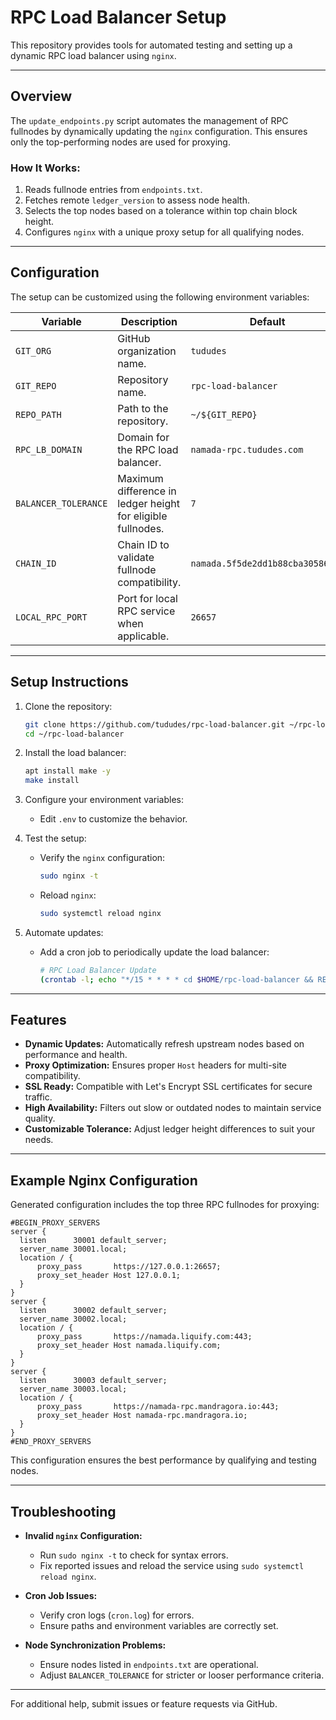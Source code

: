 
# RPC Load Balancer Setup

This repository provides tools for automated testing and setting up a dynamic RPC load balancer using `nginx`.

---

## Overview

The `update_endpoints.py` script automates the management of RPC fullnodes by dynamically updating the `nginx` configuration. This ensures only the top-performing nodes are used for proxying.

### How It Works:
1. Reads fullnode entries from `endpoints.txt`.
2. Fetches remote `ledger_version` to assess node health.
3. Selects the top nodes based on a tolerance within top chain block height.
4. Configures `nginx` with a unique proxy setup for all qualifying nodes.

---

## Configuration

The setup can be customized using the following environment variables:

| Variable              | Description                                                  | Default                         |
|-----------------------|--------------------------------------------------------------|---------------------------------|
| `GIT_ORG`            | GitHub organization name.                                    | `tududes`                      |
| `GIT_REPO`           | Repository name.                                             | `rpc-load-balancer`            |
| `REPO_PATH`          | Path to the repository.                                      | `~/${GIT_REPO}`                |
| `RPC_LB_DOMAIN`      | Domain for the RPC load balancer.                            | `namada-rpc.tududes.com`       |
| `BALANCER_TOLERANCE` | Maximum difference in ledger height for eligible fullnodes.  | `7`                            |
| `CHAIN_ID`           | Chain ID to validate fullnode compatibility.                 | `namada.5f5de2dd1b88cba30586420` |
| `LOCAL_RPC_PORT`     | Port for local RPC service when applicable.                  | `26657`                        |

---

## Setup Instructions

1. Clone the repository:
   ```bash
   git clone https://github.com/tududes/rpc-load-balancer.git ~/rpc-load-balancer
   cd ~/rpc-load-balancer
   ```

2. Install the load balancer:
   ```bash
   apt install make -y
   make install
   ```

3. Configure your environment variables:
   - Edit `.env` to customize the behavior.

4. Test the setup:
   - Verify the `nginx` configuration:
     ```bash
     sudo nginx -t
     ```
   - Reload `nginx`:
     ```bash
     sudo systemctl reload nginx
     ```

5. Automate updates:
   - Add a cron job to periodically update the load balancer:
     ```bash
     # RPC Load Balancer Update
     (crontab -l; echo "*/15 * * * * cd $HOME/rpc-load-balancer && REPO_PATH=$HOME/rpc-load-balancer make cron >> cron.log 2>&1") | crontab -
     ```

---

## Features

- **Dynamic Updates:** Automatically refresh upstream nodes based on performance and health.
- **Proxy Optimization:** Ensures proper `Host` headers for multi-site compatibility.
- **SSL Ready:** Compatible with Let's Encrypt SSL certificates for secure traffic.
- **High Availability:** Filters out slow or outdated nodes to maintain service quality.
- **Customizable Tolerance:** Adjust ledger height differences to suit your needs.

---

## Example Nginx Configuration

Generated configuration includes the top three RPC fullnodes for proxying:

```nginx
#BEGIN_PROXY_SERVERS
server {
  listen      30001 default_server;
  server_name 30001.local;
  location / {
      proxy_pass       https://127.0.0.1:26657;
      proxy_set_header Host 127.0.0.1;
  }
}
server {
  listen      30002 default_server;
  server_name 30002.local;
  location / {
      proxy_pass       https://namada.liquify.com:443;
      proxy_set_header Host namada.liquify.com;
  }
}
server {
  listen      30003 default_server;
  server_name 30003.local;
  location / {
      proxy_pass       https://namada-rpc.mandragora.io:443;
      proxy_set_header Host namada-rpc.mandragora.io;
  }
}
#END_PROXY_SERVERS
```

This configuration ensures the best performance by qualifying and testing nodes.

---

## Troubleshooting

- **Invalid `nginx` Configuration:**
  - Run `sudo nginx -t` to check for syntax errors.
  - Fix reported issues and reload the service using `sudo systemctl reload nginx`.

- **Cron Job Issues:**
  - Verify cron logs (`cron.log`) for errors.
  - Ensure paths and environment variables are correctly set.

- **Node Synchronization Problems:**
  - Ensure nodes listed in `endpoints.txt` are operational.
  - Adjust `BALANCER_TOLERANCE` for stricter or looser performance criteria.

---

For additional help, submit issues or feature requests via GitHub.
